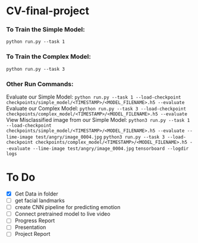 # CV-final-project
### To Train the Simple Model: ###
```python run.py --task 1```

### To Train the Complex Model: ###
```python run.py --task 3```

### Other Run Commands: ###
Evaluate our Simple Model:
```python run.py --task 1 --load-checkpoint checkpoints/simple_model/<TIMESTAMP>/<MODEL_FILENAME>.h5 --evaluate```
Evaluate our Complex Model:
```python run.py --task 3 --load-checkpoint checkpoints/complex_model/<TIMESTAMP>/<MODEL_FILENAME>.h5 --evaluate```
View Misclassified image from our Simple Model:
```python3 run.py --task 1 --load-checkpoint checkpoints/simple_model/<TIMESTAMP>/<MODEL_FILENAME>.h5 --evaluate --lime-image test/angry/image_0004.jpg```
```python3 run.py --task 3 --load-checkpoint checkpoints/complex_model/<TIMESTAMP>/<MODEL_FILENAME>.h5 --evaluate --lime-image test/angry/image_0004.jpg```
```tensorboard --logdir logs```
# To Do #
- [x] Get Data in folder 
- [ ] get facial landmarks 
- [ ] create CNN pipeline for predicting emotion 
- [ ] Connect pretrained model to live video 
- [ ] Progress Report
- [ ] Presentation
- [ ] Project Report 
